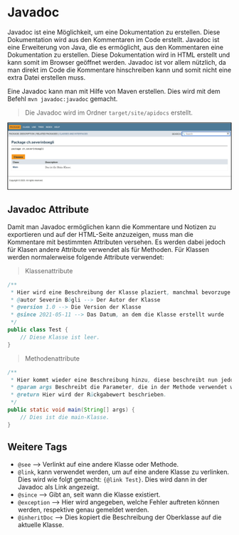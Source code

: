 # Javadoc

Javadoc ist eine Möglichkeit, um eine Dokumentation zu erstellen. Diese Dokumentation wird aus den Kommentaren im Code erstellt. Javadoc ist eine Erweiterung von Java, die es ermöglicht, aus den Kommentaren eine Dokumentation zu erstellen. Diese Dokumentation wird in HTML erstellt und kann somit im Browser geöffnet werden. Javadoc ist vor allem nützlich, da man direkt im Code die Kommentare hinschreiben kann und somit nicht eine extra Datei erstellen muss.

Eine Javadoc kann man mit Hilfe von Maven erstellen. Dies wird mit dem Befehl ```mvn javadoc:javadoc``` gemacht.

> Die Javadoc wird im Ordner ```target/site/apidocs``` erstellt.

![Javadoc](javadoc.png)

## Javadoc Attribute

Damit man Javadoc ermöglichen kann die Kommentare und Notizen zu exportieren und auf der HTML-Seite anzuzeigen, muss man die Kommentare mit bestimmten Attributen versehen. Es werden dabei jedoch für Klasen andere Attribute verwendet als für Methoden.
Für Klassen werden normalerweise folgende Attribute verwendet:

> Klassenattribute
```java
/**
 * Hier wird eine Beschreibung der Klasse plaziert, manchmal bevorzuge ich auch noch weitere Notizen, die wichtig zu wissen sind.
 * @autor Severin Bögli --> Der Autor der Klasse
 * @version 1.0 --> Die Version der Klasse
 * @since 2021-05-11 --> Das Datum, an dem die Klasse erstellt wurde
 */
public class Test {
    // Diese Klasse ist leer.
}
```

> Methodenattribute
```java
/**
 * Hier kommt wieder eine Beschreibung hinzu, diese beschreibt nun jedoch die Methode.
 * @param args Beschreibt die Parameter, die in der Methode verwendet werden. Es sollten alle Parameter aufgelistet werden.
 * @return Hier wird der Rückgabewert beschrieben.
 */
public static void main(String[] args) {
    // Dies ist die main-Klasse.
}
```

## Weitere Tags
* ```@see``` --> Verlinkt auf eine andere Klasse oder Methode.
* ```@link```, kann verwendet werden, um auf eine andere Klasse zu verlinken. Dies wird wie folgt gemacht: ```{@link Test}```. Dies wird dann in der Javadoc als Link angezeigt.
* ```@since``` --> Gibt an, seit wann die Klasse existiert.
* ```@exception``` --> Hier wird angegeben, welche Fehler auftreten können werden, respektive genau gemeldet werden.
* ```@inheritDoc``` --> Dies kopiert die Beschreibung der Oberklasse auf die aktuelle Klasse.
